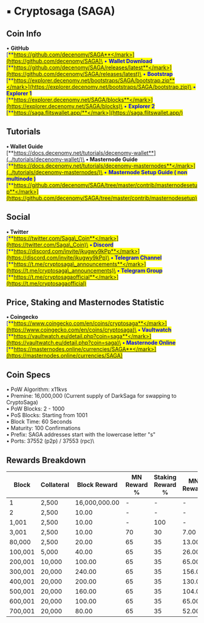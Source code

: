 # ▪ Cryptosaga (SAGA)

## Coin Info

• **GitHub**\
[<mark style="color:blue;">**https://github.com/decenomy/SAGA**</mark>](https://github.com/decenomy/SAGA)\
• **Wallet Download**\
[<mark style="color:blue;">**https://github.com/decenomy/SAGA/releases/latest**</mark>](https://github.com/decenomy/SAGA/releases/latest)\
• **Bootstrap**\
[<mark style="color:blue;">**https://explorer.decenomy.net/bootstraps/SAGA/bootstrap.zip**</mark>](https://explorer.decenomy.net/bootstraps/SAGA/bootstrap.zip)\
• **Explorer 1** \
[<mark style="color:blue;">**https://explorer.decenomy.net/SAGA/blocks**</mark>](https://explorer.decenomy.net/SAGA/blocks)\
• **Explorer 2**\
[<mark style="color:blue;">**https://saga.flitswallet.app/**</mark>](https://saga.flitswallet.app/)

## Tutorials

**• Wallet Guide**\
[**https://docs.decenomy.net/tutorials/decenomy-wallet**](../tutorials/decenomy-wallet/)\
**• Masternode Guide**\
[<mark style="color:blue;">**https://docs.decenomy.net/tutorials/decenomy-masternodes**</mark>](../tutorials/decenomy-masternodes/)\
• **Masternode Setup Guide ( non multinode )**\
[<mark style="color:blue;">**https://github.com/decenomy/SAGA/tree/master/contrib/masternodesetup**</mark>](https://github.com/decenomy/SAGA/tree/master/contrib/masternodesetup)

## Social

**• Twitter**\
[<mark style="color:blue;">**https://twitter.com/Saga\_Coin**</mark>](https://twitter.com/Saga\_Coin)\
**• Discord**\
[<mark style="color:blue;">**https://discord.com/invite/jkugwy9kPp**</mark>](https://discord.com/invite/jkugwy9kPp)\
**• Telegram Channel**\
[<mark style="color:blue;">**https://t.me/cryptosaga\_announcements**</mark>](https://t.me/cryptosaga\_announcements)\
**• Telegram Group**\
[<mark style="color:blue;">**https://t.me/cryptosagaofficial**</mark>](https://t.me/cryptosagaofficial)

## Price, Staking and Masternodes Statistic

**• Coingecko**\
[<mark style="color:blue;">**https://www.coingecko.com/en/coins/cryptosaga**</mark>](https://www.coingecko.com/en/coins/cryptosaga)\
**• Vaultwatch**\
[<mark style="color:blue;">**https://vaultwatch.eu/detail.php?coin=saga**</mark>](https://vaultwatch.eu/detail.php?coin=saga)\
**• Masternode Online**\
[<mark style="color:blue;">**https://masternodes.online/currencies/SAGA**</mark>](https://masternodes.online/currencies/SAGA)

## Coin Specs

• PoW Algorithm: x11kvs\
• Premine: 16,000,000 (Current supply of DarkSaga for swapping to CryptoSaga)\
• PoW Blocks: 2 - 1000\
• PoS Blocks: Starting from 1001\
• Block Time: 60 Seconds\
• Maturity: 100 Confirmations\
• Prefix: SAGA addresses start with the lowercase letter "s"\
• Ports: 37552 (p2p) / 37553 (rpc)\


## Rewards Breakdown



| Block   | Collateral | Block Reward  | MN Reward % | Staking Reward % | MN Reward | Staker Reward |
| ------- | ---------- | ------------- | ----------- | ---------------- | --------- | ------------- |
| 1       | 2,500      | 16,000,000.00 | -           | -                | -         | -             |
| 2       | 2,500      | 10.00         | -           | -                | -         | -             |
| 1,001   | 2,500      | 10.00         | -           | 100              | -         | 10.00         |
| 3,001   | 2,500      | 10.00         | 70          | 30               | 7.00      | 3.00          |
| 80,000  | 2,500      | 20.00         | 65          | 35               | 13.00     | 7.00          |
| 100,001 | 5,000      | 40.00         | 65          | 35               | 26.00     | 14.00         |
| 200,001 | 10,000     | 100.00        | 65          | 35               | 65.00     | 35.00         |
| 300,001 | 20,000     | 240.00        | 65          | 35               | 156.00    | 84.00         |
| 400,001 | 20,000     | 200.00        | 65          | 35               | 130.00    | 70.00         |
| 500,001 | 20,000     | 160.00        | 65          | 35               | 104.00    | 56.00         |
| 600,001 | 20,000     | 100.00        | 65          | 35               | 65.00     | 35.00         |
| 700,001 | 20,000     | 80.00         | 65          | 35               | 52.00     | 28.00         |
